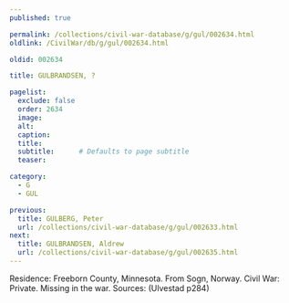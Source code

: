 ```yaml
---
published: true

permalink: /collections/civil-war-database/g/gul/002634.html
oldlink: /CivilWar/db/g/gul/002634.html

oldid: 002634

title: GULBRANDSEN, ?

pagelist:
  exclude: false
  order: 2634
  image: 
  alt:
  caption:
  title:
  subtitle:      # Defaults to page subtitle
  teaser:

category: 
  - G 
  - GUL

previous:
  title: GULBERG, Peter
  url: /collections/civil-war-database/g/gul/002633.html  
next:
  title: GULBRANDSEN, Aldrew
  url: /collections/civil-war-database/g/gul/002635.html   
---
```

Residence: Freeborn County, Minnesota. From Sogn, Norway. Civil War: Private. Missing in the war. Sources: (Ulvestad p284)
